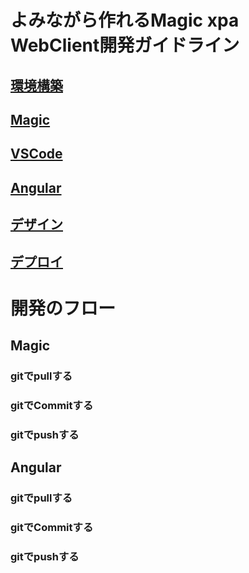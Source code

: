 # よみながら作れるMagic xpa WebClient開発ガイドライン

## [環境構築](0100%E7%92%B0%E5%A2%83%E6%A7%8B%E7%AF%89.md)
## [Magic](0200Magic.md)
## [VSCode](0300VSCode.md)
## [Angular](0400Angular.md)
## [デザイン](0500%E3%83%87%E3%82%B6%E3%82%A4%E3%83%B3.md)
## [デプロイ](0600%E3%83%87%E3%83%97%E3%83%AD%E3%82%A4.md)

# 開発のフロー

## Magic


### gitでpullする

### gitでCommitする
### gitでpushする


## Angular
### gitでpullする

### gitでCommitする
### gitでpushする
